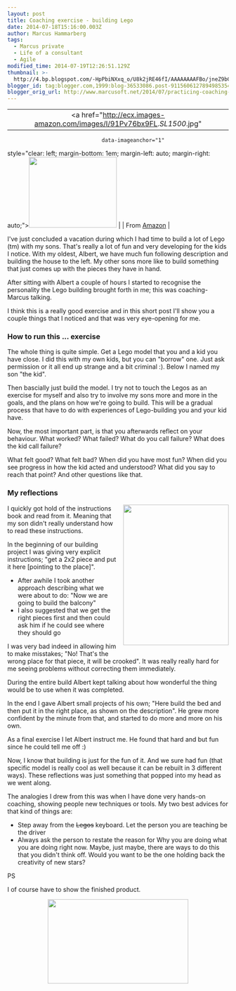 ```yaml
---
layout: post
title: Coaching exercise - building Lego
date: 2014-07-18T15:16:00.003Z
author: Marcus Hammarberg
tags:
  - Marcus private
  - Life of a consultant
  - Agile
modified_time: 2014-07-19T12:26:51.129Z
thumbnail: >-
  http://4.bp.blogspot.com/-HpPbiNXxq_o/U8k2jRE46fI/AAAAAAAAFBo/jneZ9bCoIV8/s72-c/2014-06-23+09.43.19.jpg
blogger_id: tag:blogger.com,1999:blog-36533086.post-9115606127894985354
blogger_orig_url: http://www.marcusoft.net/2014/07/practicing-coaching-building-lego.html
---
```




|                                                                                      |
|:------------------------------------------------------------------------------------:|
|       <a href="<http://ecx.images-amazon.com/images/I/91Pv76bx9FL>._SL1500_.jpg"
                                  data-imageanchor="1"
  style="clear: left; margin-bottom: 1em; margin-left: auto; margin-right: auto;"><img
          src="http://ecx.images-amazon.com/images/I/91Pv76bx9FL._SL1500_.jpg"
                    data-border="0" width="200" height="161" /></a>                    |
|                                        From <a
      href="http://www.amazon.com/LEGO-6024466-Creator-Family-House/dp/B00CMHWSN6"
                              target="_blank">Amazon</a>                               |

I've just concluded a vacation during which I had time to build a lot of
Lego (tm) with my sons. That's really a lot of fun and very developing
for the kids I notice. With my oldest, Albert, we have much fun
following description and building the house to the left.
My other sons more like to build something that just comes up with the
pieces they have in hand.

After sitting with Albert a couple of hours I started to recognise the
personality the Lego building brought forth in me; this was
coaching-Marcus talking.

I think this is a really good exercise and in this short post I'll show
you a couple things that I noticed and that was very eye-opening for
me.

### How to run this ... exercise

The whole thing is quite simple. Get a Lego model that you and a kid you
have close. I did this with my own kids, but you can "borrow" one. Just
ask permission or it all end up strange and a bit criminal :). Below I
named my son "the kid".

Then bascially just build the model. I try not to touch the Legos as an
exercise for myself and also try to involve my sons more and more in the
goals, and the plans on how we're going to build. This will be a gradual
process that have to do with experiences of Lego-building you and your
kid have.

Now, the most important part, is that you afterwards reflect on your
behaviour. What worked? What failed? What do you call failure? What does
the kid call failure?

What felt good? What felt bad? When did you have most fun? When did you
see progress in how the kid acted and understood? What did you say to
reach that point? And other questions like that.

### My reflections

<a
href="http://4.bp.blogspot.com/-HpPbiNXxq_o/U8k2jRE46fI/AAAAAAAAFBo/jneZ9bCoIV8/s1600/2014-06-23+09.43.19.jpg"
data-imageanchor="1"
style="clear: right; float: right; margin-bottom: 1em; margin-left: 1em; text-align: center;"><img
src="http://4.bp.blogspot.com/-HpPbiNXxq_o/U8k2jRE46fI/AAAAAAAAFBo/jneZ9bCoIV8/s1600/2014-06-23+09.43.19.jpg"
data-border="0" width="240" height="320" /></a>

I quickly got hold of the instructions book and read from it. Meaning
that my son didn't really understand how to read these instructions.

In the beginning of our building project I was giving very explicit
instructions; "get a 2x2 piece and put it here \[pointing to the
place\]".

- After awhile I took another approach describing what we were about
    to do: "Now we are going to build the balcony"
- I also suggested that we get the right pieces first and then could
    ask him if he could see where they should go

I was very bad indeed in allowing him to make misstakes; "No! That's the
wrong place for that piece, it will be crooked". It was really really
hard for me seeing problems without correcting them immediately.

During the entire build Albert kept talking about how wonderful the
thing would be to use when it was completed.

In the end I gave Albert small projects of his own; "Here build the bed
and then put it in the right place, as shown on the description". He
grew more confident by the minute from that, and started to do more and
more on his own.

As a final exercise I let Albert instruct me. He found that hard and but
fun since he could tell me off :)

Now, I know that building is just for the fun of it. And we sure had fun
(that specific model is really cool as well because it can be rebuilt in
3 different ways). These reflections was just something that popped into
my head as we went along.

The analogies I drew from this was when I have done very hands-on
coaching, showing people new techniques or tools. My two best advices
for that kind of things are:

- Step away from the ~~Legos~~ keyboard. Let the person you are
    teaching be the driver
- Always ask the person to restate the reason for Why you are doing
    what you are doing right now. Maybe, just maybe, there are ways to
    do this that you didn't think off. Would you want to be the one
    holding back the creativity of new stars?

PS

I of course have to show the finished product.

<div class="separator" style="clear: both; text-align: center;">
<div class="separator" style="clear: both; text-align: center;">

<a
href="http://3.bp.blogspot.com/-xAzsPH8QD40/U8k2TGkGokI/AAAAAAAAFBg/FLiipCg-_GQ/s1600/2014-07-02+17.45.52.jpg"
data-imageanchor="1" style="margin-left: 1em; margin-right: 1em;"><img
src="http://3.bp.blogspot.com/-xAzsPH8QD40/U8k2TGkGokI/AAAAAAAAFBg/FLiipCg-_GQ/s1600/2014-07-02+17.45.52.jpg"
data-border="0" width="320" height="192" /></a>

</div>
